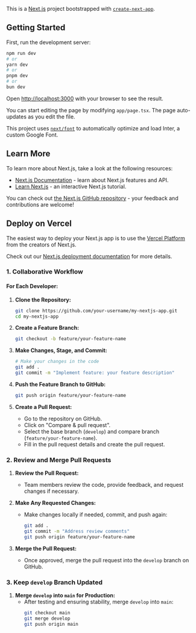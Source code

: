 This is a [Next.js](https://nextjs.org/) project bootstrapped with [`create-next-app`](https://github.com/vercel/next.js/tree/canary/packages/create-next-app).

## Getting Started

First, run the development server:

```bash
npm run dev
# or
yarn dev
# or
pnpm dev
# or
bun dev
```

Open [http://localhost:3000](http://localhost:3000) with your browser to see the result.

You can start editing the page by modifying `app/page.tsx`. The page auto-updates as you edit the file.

This project uses [`next/font`](https://nextjs.org/docs/basic-features/font-optimization) to automatically optimize and load Inter, a custom Google Font.

## Learn More

To learn more about Next.js, take a look at the following resources:

- [Next.js Documentation](https://nextjs.org/docs) - learn about Next.js features and API.
- [Learn Next.js](https://nextjs.org/learn) - an interactive Next.js tutorial.

You can check out [the Next.js GitHub repository](https://github.com/vercel/next.js/) - your feedback and contributions are welcome!

## Deploy on Vercel

The easiest way to deploy your Next.js app is to use the [Vercel Platform](https://vercel.com/new?utm_medium=default-template&filter=next.js&utm_source=create-next-app&utm_campaign=create-next-app-readme) from the creators of Next.js.

Check out our [Next.js deployment documentation](https://nextjs.org/docs/deployment) for more details.



### 1. Collaborative Workflow

#### For Each Developer:

1. **Clone the Repository:**
   ```sh
   git clone https://github.com/your-username/my-nextjs-app.git
   cd my-nextjs-app
   ```

2. **Create a Feature Branch:**
   ```sh
   git checkout -b feature/your-feature-name
   ```

3. **Make Changes, Stage, and Commit:**
   ```sh
   # Make your changes in the code
   git add .
   git commit -m "Implement feature: your feature description"
   ```

4. **Push the Feature Branch to GitHub:**
   ```sh
   git push origin feature/your-feature-name
   ```

5. **Create a Pull Request:**
   - Go to the repository on GitHub.
   - Click on "Compare & pull request".
   - Select the base branch (`develop`) and compare branch (`feature/your-feature-name`).
   - Fill in the pull request details and create the pull request.

### 2. Review and Merge Pull Requests

1. **Review the Pull Request:**
   - Team members review the code, provide feedback, and request changes if necessary.

2. **Make Any Requested Changes:**
   - Make changes locally if needed, commit, and push again:
     ```sh
     git add .
     git commit -m "Address review comments"
     git push origin feature/your-feature-name
     ```

3. **Merge the Pull Request:**
   - Once approved, merge the pull request into the `develop` branch on GitHub.

### 3. Keep `develop` Branch Updated

1. **Merge `develop` into `main` for Production:**
   - After testing and ensuring stability, merge `develop` into `main`:
     ```sh
     git checkout main
     git merge develop
     git push origin main
     ```

